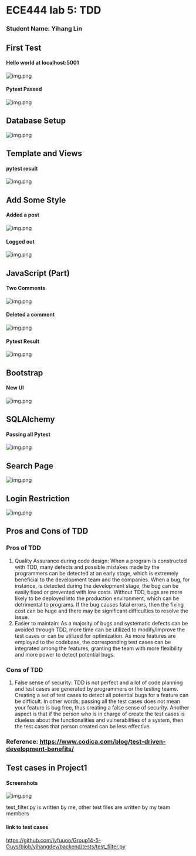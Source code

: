 # ECE444 lab 5: TDD
### Student Name: Yihang Lin

## First Test

#### Hello world at localhost:5001
![img.png](Images/img.png)

#### Pytest Passed
![img.png](Images/img1.png)

## Database Setup
![img.png](Images/img3.png)

## Template and Views
#### pytest result
![img.png](Images/img4.png)

## Add Some Style
#### Added a post
![img.png](Images/img5.png)

#### Logged out
![img.png](Images/img6.png)

## JavaScript (Part)
#### Two Comments
![img.png](Images/img7.png)

#### Deleted a comment
![img.png](Images/img8.png)

#### Pytest Result
![img.png](Images/img9.png)

## Bootstrap
#### New UI
![img.png](Images/img10.png)

## SQLAlchemy
#### Passing all Pytest
![img.png](Images/img11.png)

## Search Page
![img.png](Images/img12.png)

## Login Restriction
![img.png](Images/img13.png)


## Pros and Cons of TDD
### Pros of TDD
1. Quality Assurance during code design: When a program is constructed with TDD, many defects and possible mistakes made
by the programmers can be detected at an early stage, which is extremely beneficial to the development team and the companies.
When a bug, for instance, is detected during the development stage, the bug can be easily fixed or prevented with low costs.
Without TDD, bugs are more likely to be deployed into the production environment, which can be detrimental to programs. If 
the bug causes fatal errors, then the fixing cost can be huge and there may be significant difficulties to resolve the issue.
2. Easier to maintain: As a majority of bugs and systematic defects can be avoided through TDD, more time can be utilized
to modify/improve the test cases or can be utilized for optimization. As more features are employed to the codebase, the
corresponding test cases can be integrated among the features, granting the team with more flexibility and more power to
detect potential bugs.

### Cons of TDD
1. False sense of security: TDD is not perfect and a lot of code planning and test cases are generated by programmers or
the testing teams. Creating a set of test cases to detect all potential bugs for a feature can be difficult. In other words,
passing all the test cases does not mean your feature is bug free, thus creating a false sense of security. Another aspect
is that if the person who is in charge of create the test cases is clueless about the functionalities and vulnerabilities of
a system, then the test cases that person created can be less effective. 

### Reference: https://www.codica.com/blog/test-driven-development-benefits/


## Test cases in Project1
#### Screenshots
![img.png](Images/img14.png)

test_filter.py is written by me, other test files are written by my team members

#### link to test cases
https://github.com/lyfuuoo/Group14-5-Guys/blob/yihangdev/backend/tests/test_filter.py


